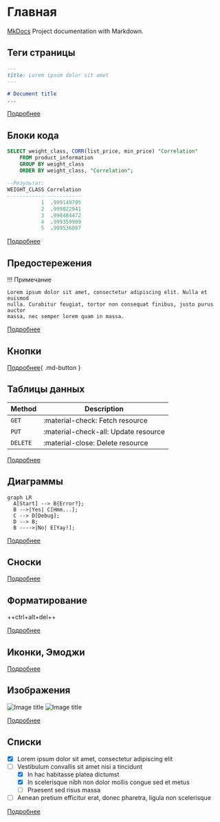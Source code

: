 # Главная

[MkDocs](https://www.mkdocs.org/) Project documentation with Markdown.

## Теги страницы

``` markdown
---
title: Lorem ipsum dolor sit amet
---

# Document title
...
```

[Подробнее](elements/reference.md)

## Блоки кода

``` sql
SELECT weight_class, CORR(list_price, min_price) "Correlation"
    FROM product_information
    GROUP BY weight_class
    ORDER BY weight_class, "Correlation";
 
--Результат:    
WEIGHT_CLASS Correlation
------------ -----------
           1  .999149795
           2  .999022941
           3  .998484472
           4  .999359909
           5  .999536087
```

[Подробнее](elements/code_blocks.md)

## Предостережения

!!! Примечание

    Lorem ipsum dolor sit amet, consectetur adipiscing elit. Nulla et euismod
    nulla. Curabitur feugiat, tortor non consequat finibus, justo purus auctor
    massa, nec semper lorem quam in massa.

[Подробнее](elements/admonitions.md)

## Кнопки

[Подробнее](elements/buttons.md){ .md-button }

## Таблицы данных

| Method   | Description                          |
|----------|--------------------------------------|
| `GET`    | :material-check:     Fetch resource  |
| `PUT`    | :material-check-all: Update resource |
| `DELETE` | :material-close:     Delete resource |

[Подробнее](elements/data-tables.md)

## Диаграммы

``` mermaid
graph LR
  A[Start] --> B{Error?};
  B -->|Yes| C[Hmm...];
  C --> D[Debug];
  D --> B;
  B ---->|No| E[Yay!];
```

[Подробнее](elements/diagrams.md)

## Сноски

[Подробнее](elements/footnotes.md)

## Форматирование

++ctrl+alt+del++

[Подробнее](elements/formatting.md)

## Иконки, Эмоджи

[Подробнее](https://squidfunk.github.io/mkdocs-material/reference/icons-emojis/)

## Изображения

![Image title](https://dummyimage.com/300x200/f5f5f5/aaaaaa#only-light)
![Image title](https://dummyimage.com/300x200/21222c/d5d7e2#only-dark)

[Подробнее](elements/images.md)

## Списки

- [x] Lorem ipsum dolor sit amet, consectetur adipiscing elit
- [ ] Vestibulum convallis sit amet nisi a tincidunt
    * [x] In hac habitasse platea dictumst
    * [x] In scelerisque nibh non dolor mollis congue sed et metus
    * [ ] Praesent sed risus massa
- [ ] Aenean pretium efficitur erat, donec pharetra, ligula non scelerisque

[Подробнее](elements/lists.md)
